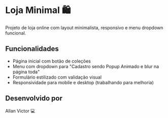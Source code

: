 # Loja Minimal 🛍️

Projeto de loja online com layout minimalista, responsivo e menu dropdown funcional.

## Funcionalidades
- Página inicial com botão de coleções
- Menu com dropdown para "Cadastro sendo Popup Animado e blur na página toda"
- Formulário estilizado com validação visual
- Responsividade para mobile e desktop (trabalhando para melhoria)

## Desenvolvido por
Allan Victor 💻
